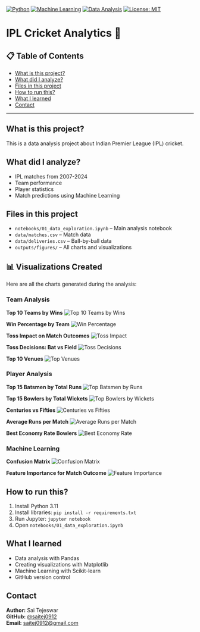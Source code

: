 [![Python](https://img.shields.io/badge/python-3.11-blue)](https://www.python.org/)
[![Machine Learning](https://img.shields.io/badge/ML-RandomForest-green)](https://scikit-learn.org/)
[![Data Analysis](https://img.shields.io/badge/DataAnalysis-Pandas-orange)](https://pandas.pydata.org/)
[![License: MIT](https://img.shields.io/badge/License-MIT-yellow.svg)](LICENSE)

# IPL Cricket Analytics 🏏

## 📋 Table of Contents
- [What is this project?](#what-is-this-project)
- [What did I analyze?](#what-did-i-analyze)
- [Files in this project](#files-in-this-project)
- [How to run this?](#how-to-run-this)
- [What I learned](#what-i-learned)
- [Contact](#contact)

---

## What is this project?
This is a data analysis project about Indian Premier League (IPL) cricket.

## What did I analyze?
- IPL matches from 2007-2024
- Team performance
- Player statistics
- Match predictions using Machine Learning

## Files in this project
- `notebooks/01_data_exploration.ipynb` – Main analysis notebook
- `data/matches.csv` – Match data
- `data/deliveries.csv` – Ball-by-ball data
- `outputs/figures/` – All charts and visualizations

## 📊 Visualizations Created

Here are all the charts generated during the analysis:

### Team Analysis

**Top 10 Teams by Wins**
![Top 10 Teams by Wins](outputs/figures/01_top_teams_by_wins.png)

**Win Percentage by Team**
![Win Percentage](outputs/figures/02_win_percentage.png)

**Toss Impact on Match Outcomes**
![Toss Impact](outputs/figures/03_toss_impact.png)

**Toss Decisions: Bat vs Field**
![Toss Decisions](outputs/figures/04_toss_decisions.png)

**Top 10 Venues**
![Top Venues](outputs/figures/05_top_venues.png)

### Player Analysis

**Top 15 Batsmen by Total Runs**
![Top Batsmen by Runs](outputs/figures/06_top_batsmen_by_runs.png)

**Top 15 Bowlers by Total Wickets**
![Top Bowlers by Wickets](outputs/figures/07_top_bowlers_by_wickets.png)

**Centuries vs Fifties**
![Centuries vs Fifties](outputs/figures/08_centuries_vs_fifties.png)

**Average Runs per Match**
![Average Runs per Match](outputs/figures/09_average_runs_per_match.png)

**Best Economy Rate Bowlers**
![Best Economy Rate](outputs/figures/10_best_economy_rate.png)

### Machine Learning

**Confusion Matrix**
![Confusion Matrix](outputs/figures/11_confusion_matrix.png)

**Feature Importance for Match Outcome**
![Feature Importance](outputs/figures/12_feature_importance.png)


## How to run this?
1. Install Python 3.11
2. Install libraries: `pip install -r requirements.txt`
3. Run Jupyter: `jupyter notebook`
4. Open `notebooks/01_data_exploration.ipynb`

## What I learned
- Data analysis with Pandas
- Creating visualizations with Matplotlib
- Machine Learning with Scikit-learn
- GitHub version control

## Contact
**Author:** Sai Tejeswar  
**GitHub:** [@saitej0912](https://github.com/saitej0912)  
**Email:** saitej0912@gmail.com  


